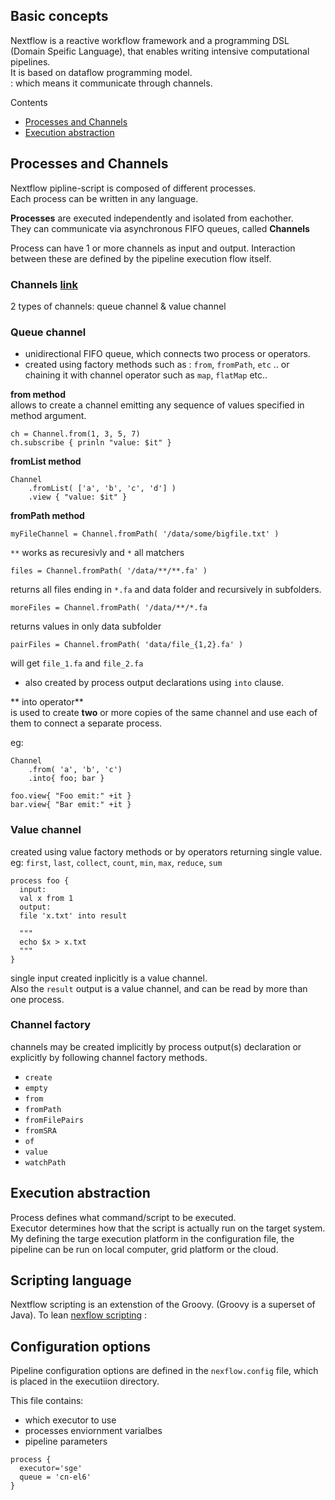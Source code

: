 ## Basic concepts  
Nextflow is a reactive workflow framework and a programming DSL (Domain Speific Language), that enables writing intensive computational pipelines.  
It is based on dataflow programming model.  
: which means it communicate through channels.   

Contents  
*   [Processes and Channels](#processes-and-channels)  
*   [Execution abstraction]()


## Processes and Channels  
Nextflow pipline-script is composed of different processes.  
Each process can be written in any language.  

**Processes** are executed independently and isolated from eachother.  
They can communicate via asynchronous FIFO queues, called **Channels**  

Process can have 1 or more channels as input and output. 
Interaction between these are defined by the pipeline execution flow itself.  

### Channels [link](https://www.nextflow.io/docs/latest/channel.html#channel-page)
2 types of channels: queue channel & value channel  

### Queue channel  
*  unidirectional FIFO queue, which connects two process or operators.  
*  created using factory methods such as : `from`, `fromPath`, `etc` .. or chaining it with channel operator such as `map`, `flatMap` etc..  

**from method**  
allows to create a channel emitting any sequence of values specified in method argument.  
```
ch = Channel.from(1, 3, 5, 7)
ch.subscribe { prinln "value: $it" }
```

**fromList method**
```
Channel 
	.fromList( ['a', 'b', 'c', 'd'] )
	.view { "value: $it" }  
```

**fromPath method**  
```
myFileChannel = Channel.fromPath( '/data/some/bigfile.txt' ) 
``` 

`**` works as recuresivly  and `*` all matchers  
```
files = Channel.fromPath( '/data/**/**.fa' ) 
```  
returns all files ending in `*.fa` and data folder and recursively in subfolders.   

```
moreFiles = Channel.fromPath( '/data/**/*.fa 
```
returns values in only data subfolder  

```
pairFiles = Channel.fromPath( 'data/file_{1,2}.fa' ) 
```
will get `file_1.fa` and `file_2.fa`   

  



*  also created by process output declarations using `into` clause.  

** into operator**  
is used to create **two** or more copies of the same channel and use each of them to connect a separate process.   

eg:  
```
Channel 
	.from( 'a', 'b', 'c')
	.into{ foo; bar }  

foo.view{ "Foo emit:" +it }
bar.view{ "Bar emit:" +it }  
```  




### Value channel  
created using value factory methods or by operators returning single value.  
eg: `first`, `last`, `collect`, `count`, `min`, `max`, `reduce`, `sum`   

``` 
process foo {
  input:
  val x from 1
  output:
  file 'x.txt' into result

  """
  echo $x > x.txt
  """
}
```

single input created inplicitly is a value channel.  
Also the `result` output is a value channel, and can be read by more than one process.   



### Channel factory  
channels may be created implicitly by process output(s) declaration or explicitly by following channel factory methods.   

*  `create`
*  `empty`  
*  `from`  
*  `fromPath`  
*  `fromFilePairs`  
*  `fromSRA`  
*  `of`  
*  `value`  
*  `watchPath`  


## Execution abstraction  

Process defines what command/script to be executed.  
Executor determines how that the script is actually run on the target system.  
My defining the targe execution platform in the configuration file, the pipeline can be run on local computer, grid platform or the cloud.  

## Scripting language  
Nextflow scripting is an extenstion of the Groovy. (Groovy is a superset of Java).  To lean [nexflow scripting](https://www.nextflow.io/docs/latest/script.html#script-page) :  



## Configuration options  
Pipeline configuration options are defined in the `nexflow.config` file, which is placed in the executiion directory.  

This file contains:  
*  which executor to use 
*  processes enviornment varialbes
*  pipeline parameters   

``` 
process {
  executor='sge'
  queue = 'cn-el6'
}
```  

